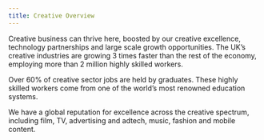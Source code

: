 ```yaml
---
title: Creative Overview
---
```


Creative business can thrive here, boosted by our creative excellence, technology partnerships and large scale growth opportunities. The UK’s creative industries are growing 3 times faster than the rest of the economy, employing more than 2 million highly skilled workers. 


Over 60% of creative sector jobs are held by graduates. These highly skilled workers come from one of the world’s most renowned education systems.


We have a global reputation for excellence across the creative spectrum, including film, TV, advertising and adtech, music, fashion and mobile content.


